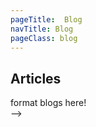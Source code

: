 ```yaml
---
pageTitle:  Blog
navTitle: Blog
pageClass: blog
---
```


## Articles



<div class="blogData">format blogs here!</div>


 <script src="/js/blogs.js"></script> -->
